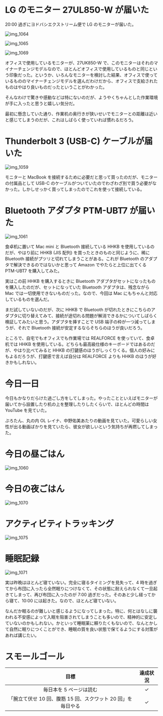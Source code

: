 # LG のモニター 27UL850-W が届いた
20:00 過ぎにヨドバシエクストリーム便で LG のモニターが届いた。

![img_1064](/images/2019/02/img_1064.jpg)

![img_1065](/images/2019/02/img_1065.jpg)

![img_1069](/images/2019/02/img_1069.jpg)

オフィスで使用しているモニターが、27UK850-W で、このモニターはそれのマイナーチェンジモデルなので、ほとんどオフィスで使用しているものと同じという印象だった。というか、いろんなモニターを検討した結果、オフィスで使っているもののマイナーチェンジモデルを選んだわけだから、オフィスで支給されたものはやはり良いものだったということがわかった。

そんなわけで驚きや感動などは特にないのだが、ようやくちゃんとした作業環境が手に入ったと思うと嬉しい気分だ。

最初に懸念していた通り、作業机の奥行きが狭いせいでモニターとの距離は近いと感じてしまうのだが、これはしばらく使っていれば慣れるだろう。

# Thunderbolt 3 (USB-C) ケーブルが届いた
![img_1059](/images/2019/02/img_1059.jpg)

モニターと MacBook を接続するために必要だと思って買ったのだが、モニターの付属品として USB-C のケーブルがついていたのでわざわざ別で買う必要がなかった。しかしせっかく買ってしまったのでこれを使って接続している。

# Bluetooth アダプタ PTM-UBT7 が届いた
![img_1061](/images/2019/02/img_1061.jpg)

食卓机に置いて Mac mini と Bluetooth 接続している HHKB を使用しているのだが、やはり前に HHKB (JIS 配列) を買ったときのものと同じように、稀に Bluetooth 接続がプツリと切れてしまうことがある。これが Bluetooth のアダプタで解決できるのではないかと思って Amazon でやたらと上位に出てくる PTM-UBT7 を購入してみた。

実はこの前 HHKB を購入するときに Bluetooth アダプタがセットになったものを購入したのだが、セットになっていた Bluetooth アダプタは、残念ながら Mac では一切使用できないものだった。なので、今回は Mac にもちゃんと対応しているものを選んだ。

まだ試していないのだが、次に HHKB で Bluetooth が切れたときにこちらのアダプタに切り替えてみて、接続が途切れる問題が解消できるかについてしばらく検証してみたいと思う。アダプタを挿すことで USB 端子の枠が一つ減ってしまうが、それで Bluetooth 接続が安定するならそちらのほうが良いだろう。

ところで、自宅でもオフィスでも作業場では REALFORCE を使っていて、食卓机では HHKB を使用している。どちらも最高級仕様のキーボードではあるのだが、やはり比べてみると HHKB の打鍵感のほうがしっくりくる。個人の好みにもよるだろうが、打鍵感で言えば自分は REALFORCE よりも HHKB のほうが好きかもしれない。

# 今日一日
今日もかなりだらけた過ごし方をしてしまった。やったことといえばモニターが届いてから設置したり机の上を整理したりしたくらいで、ほとんどの時間は YouTube を見ていた。

ぷろたん、丸の内 OL レイナ、中野佑美あたりの動画を見ていた。可愛らしい女性が出る動画ばかりを見ていたら、彼女が欲しいという気持ちが再燃してしまった。

# 今日の昼ごはん
![img_1060](/images/2019/02/img_1060.jpg)

# 今日の夜ごはん
![img_1070](/images/2019/02/img_1070.jpg)

# アクティビティトラッキング
![img_1075](/images/2019/02/img_1075.png)

# 睡眠記録
![img_1071](/images/2019/02/img_1071.png)

実は昨晩はほとんど寝ていない。完全に寝るタイミングを見失って、4 時を過ぎてから布団に入ったら全然眠りにつけなくて、その状態に耐えられなくて一旦起きてしまって、再び布団に入ったのが 7:00 過ぎだった。そのあと少し経ってから寝て、10:00 には起きた。なので、ほとんど寝ていない。

なんだか眠るのが難しいと感じるようになってしまった。特に、何とはなしに襲われる不安感によって入眠を阻害されてしまうことも多いので、精神的に安定していないのかもしれない。かといって睡眠薬に頼りたくもないので、なんとかして自然に眠りにつくことができ、睡眠の質を良い状態で保てるようにする対策があれば講じたい。

# スモールゴール
| 目標 | 達成状況 |
|:---:|:---:|
| 毎日本を 5 ページは読む | ✓ |
| 「腕立て伏せ 10 回、腹筋 15 回、スクワット 20 回」を毎日やる | ✓ |
